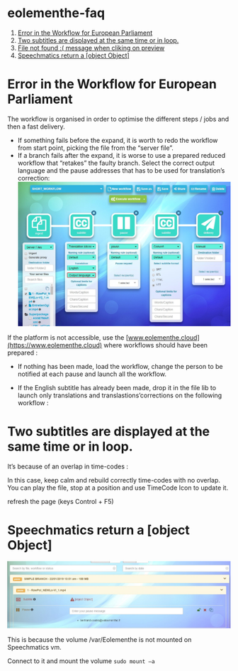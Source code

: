 # eolementhe-faq


1. [Error in the Workflow for European Parliament](#workflowEP)
1. [Two subtitles are displayed at the same time or in loop.](#dblesubtitles)
1. [File not found :( message when cliking on preview](#filenotfound)
1. [Speechmatics return a [object Object]](#object)


<a name="workflowEP"></a>
# Error in the Workflow for European Parliament

The workflow is organised in order to optimise the different steps / jobs and then a fast delivery.


* If something fails before the expand, it is worth to redo the workflow from start point, picking the file from the “server file”. 
* If a branch fails after the expand, it is worse to use a prepared reduced workflow that “retakes” the faulty branch. Select the correct output language and the pause addresses that has to be used for translation’s correction:
![](resources\reduced_wf.jpg)
 
If the platform is not accessible, use the [www.eolementhe.cloud](https://www.eolementhe.cloud)  where workflows should have been prepared : 

* If nothing has been made, load the workflow, change the person to be notified at each pause and launch all the workflow.

* If the English subtitle has already been made, drop it in the file lib to launch only translations and translastions’corrections on the following workflow : 

<a name="dblesubtitles"></a>
# Two subtitles are displayed at the same time or in loop.

It’s because of an overlap in time-codes : 

 

In this case, keep calm and rebuild correctly time-codes with no overlap. You can play the file, stop at a position and use TimeCode Icon to update it.

<a name="filenotfound"></a>

refresh the page (keys Control + F5)


<a name="object"></a>
# Speechmatics return a [object Object]
![Error message](resources\object.jpg)

This is because the volume /var/Eolementhe is not mounted on Speechmatics vm.

Connect to it and mount the volume ``sudo mount –a``

 
